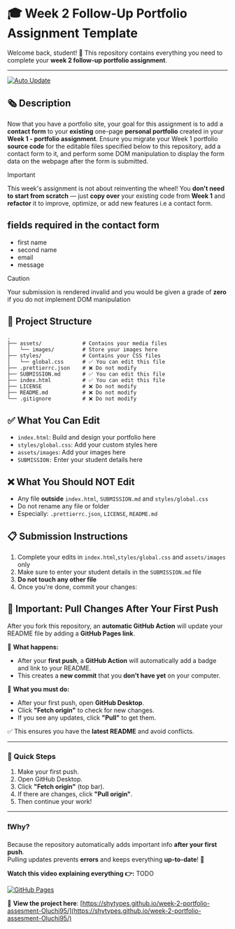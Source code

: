 # 🎓 Week 2 Follow-Up Portfolio Assignment Template

Welcome back, student! 👋
This repository contains everything you need to complete your **week 2 follow-up portfolio assignment**.

---

[![Auto Update](https://img.shields.io/badge/Auto--Update-GitHub%20Actions-blue?logo=github)](https://github.com/features/actions)

## 🗞️ Description

Now that you have a portfolio site, your goal for this assignment is to add a **contact form** to your **existing** one-page **personal portfolio** created in your **Week 1 - portfolio assignment**. Ensure you migrate your Week 1 portfolio **source code** for the editable files specified below to this repository, add a contact form to it, and perform some DOM manipulation to display the form data on the webpage after the form is submitted.

> [!IMPORTANT]
> This week's assignment is not about reinventing the wheel!
> You **don't need to start from scratch** — just **copy over** your existing code from **Week 1** and **refactor** it to improve,
> optimize, or add new features i.e a contact form.

## fields required in the contact form

- first name
- second name
- email
- message

> [!CAUTION]
> Your submission is rendered invalid and you would be given a grade of **zero**
> if you do not implement DOM manipulation

## 📁 Project Structure

```
.
├── assets/             # Contains your media files
│   └── images/         # Store your images here
├── styles/             # Contains your CSS files
│   └── global.css      # ✅ You can edit this file
├── .prettierrc.json    # ❌ Do not modify
├── SUBMISSION.md       # ✅ You can edit this file
├── index.html          # ✅ You can edit this file
├── LICENSE             # ❌ Do not modify
├── README.md           # ❌ Do not modify
└── .gitignore          # ❌ Do not modify
```

## ✅ What You Can Edit

- `index.html`: Build and design your portfolio here
- `styles/global.css`: Add your custom styles here
- `assets/images`: Add your images here
- `SUBMISSION:` Enter your student details here

## ❌ What You Should NOT Edit

- Any file **outside** `index.html`, `SUBMISSION.md` and `styles/global.css`
- Do not rename any file or folder
- Especially: `.prettierrc.json`, `LICENSE`, `README.md`

## 📋 Submission Instructions

1. Complete your edits in `index.html`,`styles/global.css` and `assets/images` only
2. Make sure to enter your student details in the `SUBMISSION.md` file
3. **Do not touch any other file**
4. Once you're done, commit your changes:

## 📢 Important: Pull Changes After Your First Push

After you fork this repository, an **automatic GitHub Action** will update your README file by adding a **GitHub Pages link**.

🔵 **What happens:**

- After your **first push**, a **GitHub Action** will automatically add a badge and link to your README.
- This creates a **new commit** that you **don't have yet** on your computer.

🔵 **What you must do:**

- After your first push, open **GitHub Desktop**.
- Click **"Fetch origin"** to check for new changes.
- If you see any updates, click **"Pull"** to get them.

✅ This ensures you have the **latest README** and avoid conflicts.

---

### 📸 Quick Steps

1. Make your first push.
2. Open GitHub Desktop.
3. Click **"Fetch origin"** (top bar).
4. If there are changes, click **"Pull origin"**.
5. Then continue your work!

---

### ❗Why?

Because the repository automatically adds important info **after your first push**.  
Pulling updates prevents **errors** and keeps everything **up-to-date**! 🚀

**Watch this video explaining everything 👉:** TODO


[![GitHub Pages](https://img.shields.io/badge/GitHub%20Pages-Live-green?logo=github)](https://shytypes.github.io/week-2-portfolio-assesment-Oluchi95/)


🚀 **View the project here**: [https://shytypes.github.io/week-2-portfolio-assesment-Oluchi95/](https://shytypes.github.io/week-2-portfolio-assesment-Oluchi95/)
